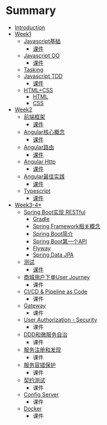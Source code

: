 # Summary

* [Introduction](README.md)
* [Week1](week1/README.md)
  * [Javascript基础](week1/foundation/README.md)
    * [课件](week1/foundation/courseware.md)
  * [Javascript OO](week1/oo/README.md)
    * [课件](week1/oo/courseware.md)
  * [Tasking](week1/tasking.md)
  * [Javascript TDD](week1/tdd/README.md)
    * [课件](week1/tdd/courseware.md)
  * [HTML+CSS](week1/htmlcss/README.md)
    * [HTML](week1/htmlcss/HTML.md)
    * [CSS](week1/htmlcss/CSS.md)
* [Week2](week2/README.md)
  * [前端框架](week2/framework/README.md)
    * [课件](week2/framework/courseware.md)
  * [Angular核心概念](week2/concept/README.md)
    * [课件](week2/concept/courseware.md)
  * [Angular路由](week2/routing/README.md)
    * [课件](week2/routing/courseware.md)
  * [Angular Http](week2/http/README.md)
    * [课件](week2/http/courseware.md)
  * [Angular最佳实践](week2/best-practise/README.md)
    * [课件](week2/best-practise/courseware.md)
  * [Typescript](week2/typescript/README.md)
    * [课件](week2/typescript/courseware.md)
* [Week3-4\*](week3/README.md)
  * [Spring Boot实现 RESTful](week3/spring-bootshi-xian-restful/README.md)
    * [Gradle](week3/spring-bootshi-xian-restful/gradle.md)
    * [Spring Framework相关概念](week3/spring-bootshi-xian-restful/spring-framework.md)
    * [Spring Boot简介](week3/spring-bootshi-xian-restful/ke-jian.md)
    * [Spring Boot第一个API](week3/spring-bootshi-xian-restful/ke-jian/spring-bootde-chang-yong-zhu-jie-he-pei-zhi.md)
    * [Flyway](week3/spring-bootshi-xian-restful/flyway.md)
    * [Spring Data JPA](week3/spring-bootshi-xian-restful/spring-jpa.md)
  * [测试](week3/ce-shi/README.md)
    * [课件](week3/ce-shi/ke-jian.md)
  * [商城用户下单User Journey](week3/shang-cheng-yong-hu-xia-dan-user-journey/README.md)
    * 课件
  * [CI/CD & Pipeline as Code](week3/cicd-and-pipeline-as-code/README.md)
    * 课件
  * [Gateway](week3/gateway/README.md)
    * 课件
  * [User Authorization - Security](week3/user-authorization-security.md)
    * 课件
  * [DDD和微服务自治](week3/dddhe-wei-fu-wu-zi-zhi/README.md)
    * 课件
  * [服务注册和发现](week3/fu-wu-zhu-ce-he-fa-xian.md)
    * 课件
  * [服务容错保护](week3/fu-wu-rong-cuo-bao-hu.md)
    * 课件
  * [契约测试](week3/qi-yue-ce-shi.md)
    * 课件
  * [Config Server](week3/config-server.md)
    * 课件
  * [Docker](week3/docker.md)
    * 课件

